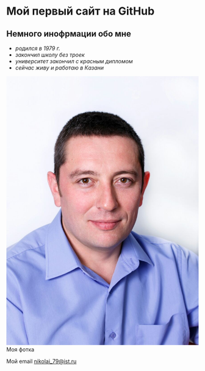 # Мой первый сайт на GitHub

## Немного инофрмации обо мне

- _родился в 1979 г._
- _закончил школу без троек_
- _университет закончил с красным дипломом_
- _сейчас живу и работаю в Казани_

![Это я](./images/Nik.jpg) Моя фотка

Мой email [nikolai_79@ist.ru](nikolai_79@ist.ru)